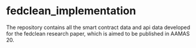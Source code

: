 # fedclean_implementation
The repository contains all the smart contract data and api data developed for the fedclean research paper, which is aimed to be published in AAMAS 20. 
